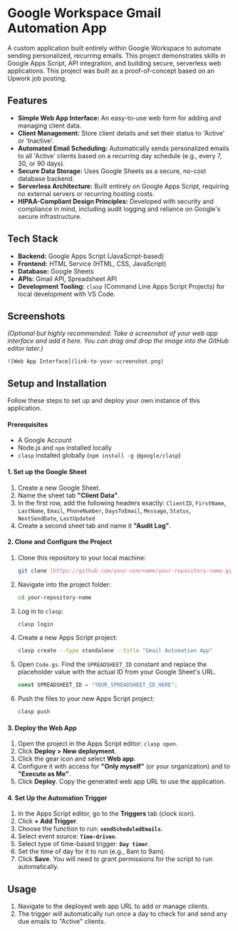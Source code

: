 # Google Workspace Gmail Automation App

A custom application built entirely within Google Workspace to automate sending personalized, recurring emails. This project demonstrates skills in Google Apps Script, API integration, and building secure, serverless web applications. This project was built as a proof-of-concept based on an Upwork job posting.

## Features

* **Simple Web App Interface:** An easy-to-use web form for adding and managing client data.
* **Client Management:** Store client details and set their status to 'Active' or 'Inactive'.
* **Automated Email Scheduling:** Automatically sends personalized emails to all 'Active' clients based on a recurring day schedule (e.g., every 7, 30, or 90 days).
* **Secure Data Storage:** Uses Google Sheets as a secure, no-cost database backend.
* **Serverless Architecture:** Built entirely on Google Apps Script, requiring no external servers or recurring hosting costs.
* **HIPAA-Compliant Design Principles:** Developed with security and compliance in mind, including audit logging and reliance on Google's secure infrastructure.

## Tech Stack

* **Backend:** Google Apps Script (JavaScript-based)
* **Frontend:** HTML Service (HTML, CSS, JavaScript)
* **Database:** Google Sheets
* **APIs:** Gmail API, Spreadsheet API
* **Development Tooling:** `clasp` (Command Line Apps Script Projects) for local development with VS Code.

## Screenshots

*(Optional but highly recommended: Take a screenshot of your web app interface and add it here. You can drag and drop the image into the GitHub editor later.)*

`![Web App Interface](link-to-your-screenshot.png)`

## Setup and Installation

Follow these steps to set up and deploy your own instance of this application.

#### Prerequisites
* A Google Account
* Node.js and `npm` installed locally
* `clasp` installed globally (`npm install -g @google/clasp`)

#### 1. Set up the Google Sheet

1.  Create a new Google Sheet.
2.  Name the sheet tab **"Client Data"**.
3.  In the first row, add the following headers exactly:
    `ClientID`, `FirstName`, `LastName`, `Email`, `PhoneNumber`, `DaysToEmail`, `Message`, `Status`, `NextSendDate`, `LastUpdated`
4.  Create a second sheet tab and name it **"Audit Log"**.

#### 2. Clone and Configure the Project

1.  Clone this repository to your local machine:
    ```bash
    git clone [https://github.com/your-username/your-repository-name.git](https://github.com/your-username/your-repository-name.git)
    ```
2.  Navigate into the project folder:
    ```bash
    cd your-repository-name
    ```
3.  Log in to `clasp`:
    ```bash
    clasp login
    ```
4.  Create a new Apps Script project:
    ```bash
    clasp create --type standalone --title "Gmail Automation App"
    ```
5.  Open `Code.gs`. Find the `SPREADSHEET_ID` constant and replace the placeholder value with the actual ID from your Google Sheet's URL.
    ```javascript
    const SPREADSHEET_ID = "YOUR_SPREADSHEET_ID_HERE";
    ```
6.  Push the files to your new Apps Script project:
    ```bash
    clasp push
    ```

#### 3. Deploy the Web App

1.  Open the project in the Apps Script editor: `clasp open`.
2.  Click **Deploy > New deployment**.
3.  Click the gear icon and select **Web app**.
4.  Configure it with access for **"Only myself"** (or your organization) and to **"Execute as Me"**.
5.  Click **Deploy**. Copy the generated web app URL to use the application.

#### 4. Set Up the Automation Trigger

1.  In the Apps Script editor, go to the **Triggers** tab (clock icon).
2.  Click **+ Add Trigger**.
3.  Choose the function to run: **`sendScheduledEmails`**.
4.  Select event source: **`Time-driven`**.
5.  Select type of time-based trigger: **`Day timer`**.
6.  Set the time of day for it to run (e.g., 8am to 9am).
7.  Click **Save**. You will need to grant permissions for the script to run automatically.

## Usage

1.  Navigate to the deployed web app URL to add or manage clients.
2.  The trigger will automatically run once a day to check for and send any due emails to "Active" clients.
